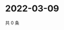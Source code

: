 # 2022-03-09

共 0 条

<!-- BEGIN WEIBO -->
<!-- 最后更新时间 Wed Mar 09 2022 22:08:58 GMT+0800 (China Standard Time) -->

<!-- END WEIBO -->
